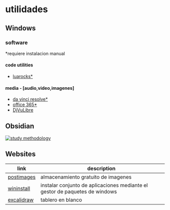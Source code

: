 # utilidades

## Windows

### software

\*requiere instalacion manual
#### code utilities
- [luarocks\*](https://github.com/luarocks/luarocks/wiki/Download)
#### media - [audio,video,imagenes]
- [da vinci resolve\*](https://www.blackmagicdesign.com/products/davinciresolve)
- [office 365\*](https://www.office.com/)
- [DjVuLibre](https://djvu.sourceforge.net/)
## Obsidian

[![study methodology](https://i.postimg.cc/N0WP81Sp/Untitle3d-2024-05-10-1325.png)](https://postimg.cc/8FmHNr16)

## Websites

| link                                  | description                                                                 |
| ------------------------------------- | --------------------------------------------------------------------------- |
| [postimages](https://postimages.org/) | almacenamiento gratuito de imagenes                                         |
| [wininstall](https://winstall.app/)   | instalar conjunto de aplicaciones mediante el gestor de paquetes de windows |
| [excalidraw](https://excalidraw.com/) | tablero en blanco                                                           |

